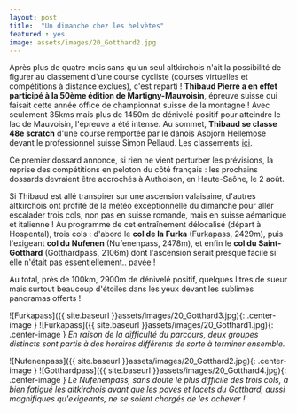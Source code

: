 ```yaml
---
layout: post
title:  "Un dimanche chez les helvètes"
featured : yes
image: assets/images/20_Gotthard2.jpg
---
```

  
Après plus de quatre mois sans qu'un seul altkirchois n'ait la possibilité de figurer au classement d'une course cycliste (courses virtuelles et compétitions à distance exclues), c'est reparti !
**Thibaud Pierré a en effet participé à la 50ème édition de Martigny-Mauvoisin**, épreuve suisse qui faisait cette année office de championnat suisse de la montagne ! Avec seulement 35kms mais plus de 1450m de dénivelé positif pour atteindre le lac de Mauvoisin, l'épreuve a été intense. Au sommet, **Thibaud se classe 48e scratch** d'une course remportée par le danois Asbjorn Hellemose devant le professionnel suisse Simon Pellaud. Les classements [ici](https://www.directvelo.com/actualite/82651/championnat-de-suisse-de-la-montagne-classements).

Ce premier dossard annonce, si rien ne vient perturber les prévisions, la reprise des compétitions en peloton du côté français : les prochains dossards devraient être accrochés à Authoison, en Haute-Saône, le 2 août. 

Si Thibaud est allé transpirer sur une ascension valaisaine, d'autres altkirchois ont profité de la météo exceptionnelle du dimanche pour aller escalader trois cols, non pas en suisse romande, mais en suisse aémanique et italienne ! Au programme de cet entraînement délocalisé (départ à Hospental), trois cols : d'abord le **col de la Furka** (Furkapass, 2429m), puis l'exigeant **col du Nufenen** (Nufenenpass, 2478m), et enfin le **col du Saint-Gotthard** (Gotthardpass, 2106m) dont l'ascension serait presque facile si elle n'était pas essentiellement.. pavée !

Au total, près de 100km, 2900m de dénivelé positif, quelques litres de sueur mais surtout beaucoup d'étoiles dans les yeux devant les sublimes panoramas offerts !

![Furkapass]({{ site.baseurl }}assets/images/20_Gotthard3.jpg){: .center-image }
![Furkapass]({{ site.baseurl }}assets/images/20_Gotthard1.jpg){: .center-image }
_En raison de la difficulté du parcours, deux groupes distincts sont partis à des horaires différents de sorte à terminer ensemble._

![Nufenenpass]({{ site.baseurl }}assets/images/20_Gotthard2.jpg){: .center-image }
![Gotthardpass]({{ site.baseurl }}assets/images/20_Gotthard4.jpg){: .center-image }
_Le Nufenenpass, sans doute le plus difficile des trois cols, a bien fatigué les altkirchois avant que les pavés et lacets du Gotthard, aussi magnifiques qu'exigeants, ne se soient chargés de les achever !_



